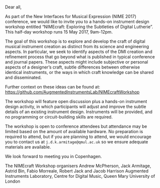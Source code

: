 Dear all,

As part of the New Interfaces for Musical Expression (NIME 2017) conference, we would like to invite you to a hands-on instrument design workshop entitled “NIMEcraft: Exploring the Subtleties of Digital Lutherie”. This half-day workshop runs 15 May 2017, 9am-12pm.

The goal of this workshop is to explore and develop the craft of digital musical instrument creation as distinct from its science and engineering aspects. In particular, we seek to identify aspects of the DMI creation and refinement process that go beyond what is published in typical conference and journal papers. These aspects might include subjective or personal aspects of a designer’s craft, subtle differences between otherwise identical instruments, or the ways in which craft knowledge can be shared and disseminated.

Further context on these ideas can be found at:
https://github.com/AugmentedInstrumentsLab/NIMEcraftWorkshop

The workshop will feature open discussion plus a hands-on instrument design activity, in which participants will adjust and improve the subtle details of an existing instrument design. Instruments will be provided, and no programming or circuit-building skills are required.

The workshop is open to conference attendees but attendance may be limited based on the amount of available hardware. No preparation is required to attend, but if you are planning to attend, we would encourage you to contact us at `j.d.k.armitage@qmul.ac.uk` so we ensure adequate materials are available.

We look forward to meeting you in Copenhagen.

The NIMEcraft Workshop organisers
Andrew McPherson, Jack Armitage, Astrid Bin, Fabio Morreale, Robert Jack and  Jacob Harrison
Augmented Instruments Laboratory, Centre for Digital Music, Queen Mary University of London
